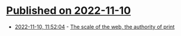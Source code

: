 # [Published on 2022-11-10](index.md)

* [2022-11-10, 11:52:04](https://news.ycombinator.com/item?id=33545147) - [The scale of the web, the authority of print](https://electricbookworks.com/thinking/scale-of-the-web-authority-of-print/)
